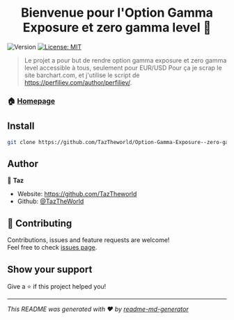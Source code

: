 <h1 align="center">Bienvenue pour l'Option Gamma Exposure et zero gamma level 👋</h1>
<p>
  <img alt="Version" src="https://img.shields.io/badge/version-1.0-blue.svg?cacheSeconds=2592000" />
  <a href="#" target="_blank">
    <img alt="License: MIT" src="https://img.shields.io/badge/License-MIT-yellow.svg" />
  </a>
</p>

> Le projet a pour but de rendre option gamma exposure et zero gamma level accessible à tous, seulement pour EUR/USD 
> Pour ça je scrap le site barchart.com, et j'utilise le script de https://perfiliev.com/author/perfiliev/.

### 🏠 [Homepage](https://github.com/TazTheworld/Option-Gamma-Exposure--zero-gamma-level)

## Install

```sh
git clone https://github.com/TazTheworld/Option-Gamma-Exposure--zero-gamma-level.git
```

## Author

👤 **Taz**

* Website: https://github.com/TazTheworld
* Github: [@TazTheWorld](https://github.com/TazTheWorld)

## 🤝 Contributing

Contributions, issues and feature requests are welcome!<br />Feel free to check [issues page](https://github.com/TazTheworld/Option-Gamma-Exposure--zero-gamma-level/issues). 

## Show your support

Give a ⭐️ if this project helped you!

***
_This README was generated with ❤️ by [readme-md-generator](https://github.com/kefranabg/readme-md-generator)_